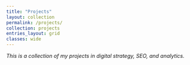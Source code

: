 ```yaml
---
title: "Projects"
layout: collection
permalink: /projects/
collection: projects
entries_layout: grid
classes: wide
---
```


*This is a collection of my projects in digital strategy, SEO, and analytics.*
